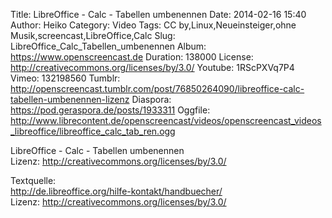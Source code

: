 Title: LibreOffice - Calc - Tabellen umbenennen
Date: 2014-02-16 15:40
Author: Heiko
Category: Video
Tags: CC by,Linux,Neueinsteiger,ohne Musik,screencast,LibreOffice,Calc
Slug: LibreOffice_Calc_Tabellen_umbenennen
Album: https://www.openscreencast.de
Duration: 138000
License: http://creativecommons.org/licenses/by/3.0/
Youtube: 1RScPXVq7P4
Vimeo: 132198560
Tumblr: http://openscreencast.tumblr.com/post/76850264090/libreoffice-calc-tabellen-umbenennen-lizenz
Diaspora: https://pod.geraspora.de/posts/1933311
Oggfile: http://www.librecontent.de/openscreencast/videos/openscreencast_videos_libreoffice/libreoffice_calc_tab_ren.ogg

LibreOffice - Calc - Tabellen umbenennen  
Lizenz: <http://creativecommons.org/licenses/by/3.0/>  
  
Textquelle:  
<http://de.libreoffice.org/hilfe-kontakt/handbuecher/>  
Lizenz: <http://creativecommons.org/licenses/by/3.0/>

